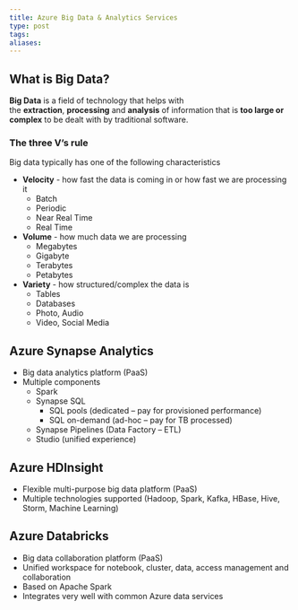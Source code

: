 ```yaml
---
title: Azure Big Data & Analytics Services
type: post
tags: 
aliases:
---
```

## What is Big Data?

**Big Data** is a field of technology that helps with the **extraction**, **processing** and **analysis** of information that is **too large or complex** to be dealt with by traditional software.

### The three V’s rule

Big data typically has one of the following characteristics

- **Velocity** - how fast the data is coming in or how fast we are processing it
    - Batch
    - Periodic
    - Near Real Time
    - Real Time
- **Volume** - how much data we are processing
    - Megabytes
    - Gigabyte
    - Terabytes
    - Petabytes
- **Variety** - how structured/complex the data is
    - Tables
    - Databases
    - Photo, Audio
    - Video, Social Media

## Azure Synapse Analytics

- Big data analytics platform (PaaS)
- Multiple components
    - Spark
    - Synapse SQL
        - SQL pools (dedicated – pay for provisioned performance)
        - SQL on-demand (ad-hoc – pay for TB processed)
    - Synapse Pipelines (Data Factory – ETL)
    - Studio (unified experience)

## Azure HDInsight

- Flexible multi-purpose big data platform (PaaS)
- Multiple technologies supported (Hadoop, Spark, Kafka, HBase, Hive, Storm, Machine Learning)

## Azure Databricks

- Big data collaboration platform (PaaS)
- Unified workspace for notebook, cluster, data, access management and collaboration
- Based on Apache Spark
- Integrates very well with common Azure data services